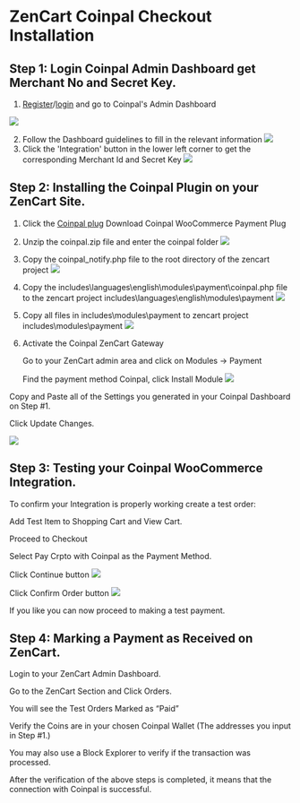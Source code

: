 # ZenCart Coinpal Checkout Installation

## Step 1: Login Coinpal Admin Dashboard get Merchant No and Secret Key.
1. [Register](https://portal.coinpal.io/#/admin/register)/[login](https://portal.coinpal.io/#/admin/login) and go to Coinpal's Admin Dashboard 

![](./img/register.png)

2. Follow the Dashboard guidelines to fill in the relevant information
![](./img/kyb.png)
3. Click the 'Integration' button in the lower left corner to get the corresponding Merchant Id and Secret Key
![](./img/api-key.png)

## Step 2: Installing the Coinpal Plugin on your ZenCart Site.
1. Click the  [Coinpal plug](https://github.com/CoinpalGroup/plug_ZenCart/blob/master/coinpal.ocmod.zip)  Download Coinpal WooCommerce Payment Plug
2. Unzip the coinpal.zip file and enter the coinpal folder
![](./img/file1.png)

3.  Copy the coinpal_notify.php file to the root directory of the zencart project
![](./img/file2.png)

4. Copy the includes\languages\english\modules\payment\coinpal.php file to the zencart project includes\languages\english\modules\payment
![](./img/file3.png)

5. Copy all files in includes\modules\payment to zencart project includes\modules\payment
![](./img/file4.png)

3. Activate the Coinpal ZenCart Gateway

    Go to your ZenCart admin area and click on Modules -> Payment

    Find the payment method Coinpal, click Install Module
![](./img/install.png)


Copy and Paste all of the Settings you generated in your Coinpal Dashboard on Step #1.

Click Update Changes.

![](./img/edit.png)


## Step 3: Testing your Coinpal WooCommerce Integration.

To confirm your Integration is properly working create a test order:

Add Test Item to Shopping Cart and View Cart.

Proceed to Checkout

Select Pay Crpto with Coinpal as the Payment Method.

Click Continue button
![](./img/checkout.png)

Click Confirm Order button
![](./img/checkout2.png)

If you like you can now proceed to making a test payment.


## Step 4: Marking a Payment as Received on ZenCart.

Login to your ZenCart Admin Dashboard.

Go to the ZenCart Section and Click Orders.

You will see the Test Orders Marked as “Paid”

Verify the Coins are in your chosen Coinpal Wallet (The addresses you input in Step #1.)

You may also use a Block Explorer to verify if the transaction was processed.

After the verification of the above steps is completed, it means that the connection with Coinpal is successful.





